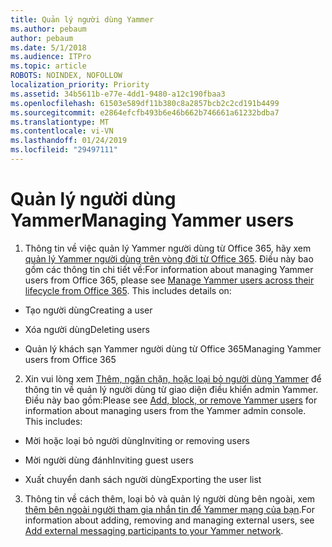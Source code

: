 ```yaml
---
title: Quản lý người dùng Yammer
ms.author: pebaum
author: pebaum
ms.date: 5/1/2018
ms.audience: ITPro
ms.topic: article
ROBOTS: NOINDEX, NOFOLLOW
localization_priority: Priority
ms.assetid: 34b5611b-e77e-4dd1-9480-a12c190fbaa3
ms.openlocfilehash: 61503e589df11b380c8a2857bcb2c2cd191b4499
ms.sourcegitcommit: e2864efcfb493b6e46b662b746661a61232bdba7
ms.translationtype: MT
ms.contentlocale: vi-VN
ms.lasthandoff: 01/24/2019
ms.locfileid: "29497111"
---
```

# <a name="managing-yammer-users"></a><span data-ttu-id="60949-102">Quản lý người dùng Yammer</span><span class="sxs-lookup"><span data-stu-id="60949-102">Managing Yammer users</span></span>

1. <span data-ttu-id="60949-p101">Thông tin về việc quản lý Yammer người dùng từ Office 365, hãy xem [quản lý Yammer người dùng trên vòng đời từ Office 365](https://support.office.com/article/6c4c8fff-6444-404a-bffc-f9da0bcc3039). Điều này bao gồm các thông tin chi tiết về:</span><span class="sxs-lookup"><span data-stu-id="60949-p101">For information about managing Yammer users from Office 365, please see [Manage Yammer users across their lifecycle from Office 365](https://support.office.com/article/6c4c8fff-6444-404a-bffc-f9da0bcc3039). This includes details on:</span></span>
    
  - <span data-ttu-id="60949-105">Tạo người dùng</span><span class="sxs-lookup"><span data-stu-id="60949-105">Creating a user</span></span>
    
  - <span data-ttu-id="60949-106">Xóa người dùng</span><span class="sxs-lookup"><span data-stu-id="60949-106">Deleting users</span></span>
    
  - <span data-ttu-id="60949-107">Quản lý khách sạn Yammer người dùng từ Office 365</span><span class="sxs-lookup"><span data-stu-id="60949-107">Managing Yammer users from Office 365</span></span>
    
2. <span data-ttu-id="60949-p102">Xin vui lòng xem [Thêm, ngăn chặn, hoặc loại bỏ người dùng Yammer](http://alchemyportal.azurewebsites.net/Rule/ManageYammer%20users%20across%20their%20lifecycle%20from%20Office%20365) để thông tin về quản lý người dùng từ giao diện điều khiển admin Yammer. Điều này bao gồm:</span><span class="sxs-lookup"><span data-stu-id="60949-p102">Please see [Add, block, or remove Yammer users](http://alchemyportal.azurewebsites.net/Rule/ManageYammer%20users%20across%20their%20lifecycle%20from%20Office%20365) for information about managing users from the Yammer admin console. This includes:</span></span> 
    
  - <span data-ttu-id="60949-110">Mời hoặc loại bỏ người dùng</span><span class="sxs-lookup"><span data-stu-id="60949-110">Inviting or removing users</span></span>
    
  - <span data-ttu-id="60949-111">Mời người dùng đánh</span><span class="sxs-lookup"><span data-stu-id="60949-111">Inviting guest users</span></span>
    
  - <span data-ttu-id="60949-112">Xuất chuyển danh sách người dùng</span><span class="sxs-lookup"><span data-stu-id="60949-112">Exporting the user list</span></span>
    
3. <span data-ttu-id="60949-113">Thông tin về cách thêm, loại bỏ và quản lý người dùng bên ngoài, xem [thêm bên ngoài người tham gia nhắn tin để Yammer mạng của bạn](https://support.office.com/article/423653bb-86b2-4eac-9d7e-dca121f7c16c).</span><span class="sxs-lookup"><span data-stu-id="60949-113">For information about adding, removing and managing external users, see [Add external messaging participants to your Yammer network](https://support.office.com/article/423653bb-86b2-4eac-9d7e-dca121f7c16c).</span></span>
    

